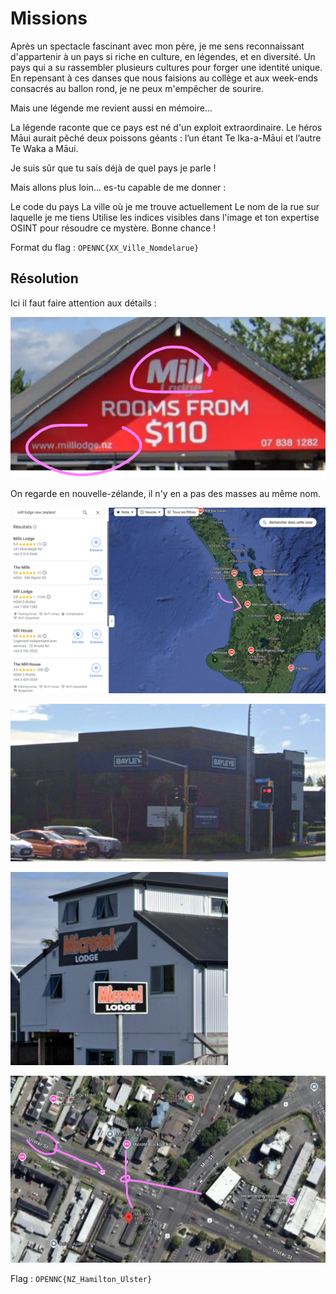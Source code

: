 # Missions
Après un spectacle fascinant avec mon père, je me sens reconnaissant d'appartenir à un pays si riche en culture, en légendes, et en diversité. Un pays qui a su rassembler plusieurs cultures pour forger une identité unique. En repensant à ces danses que nous faisions au collège et aux week-ends consacrés au ballon rond, je ne peux m'empêcher de sourire.

Mais une légende me revient aussi en mémoire...

La légende raconte que ce pays est né d'un exploit extraordinaire. Le héros Māui aurait pêché deux poissons géants : l’un étant Te Ika-a-Māui et l’autre Te Waka a Māui.

Je suis sûr que tu sais déjà de quel pays je parle !

Mais allons plus loin... es-tu capable de me donner :

Le code du pays
La ville où je me trouve actuellement
Le nom de la rue sur laquelle je me tiens
Utilise les indices visibles dans l'image et ton expertise OSINT pour résoudre ce mystère. Bonne chance !

Format du flag : ``OPENNC{XX_Ville_Nomdelarue}``

## Résolution

Ici il faut faire attention aux détails : 

![alt text](image-3.png)

On regarde en nouvelle-zélande, il n'y en a pas des masses au même nom.

![alt text](image-4.png)


![alt text](image-1.png)

![alt text](image-2.png)

![alt text](image-5.png)

Flag : ``OPENNC{NZ_Hamilton_Ulster}``